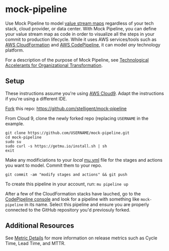 # mock-pipeline

Use Mock Pipeline to model [value stream maps](https://en.wikipedia.org/wiki/Value-stream_mapping) regardless of your tech stack, cloud provider, or data center. With Mock Pipeline, you can define your value stream map as code in order to visualize all the steps in your commit to production lifecycle. While it uses AWS services/tools such as [AWS CloudFormation](https://aws.amazon.com/cloudformation/) and [AWS CodePipeline](https://aws.amazon.com/codepipeline/), it can model _any_ technology platform. 

For a description of the purpose of Mock Pipeline, see [Technological Accelerants for Organizational Transformation](https://www.youtube.com/watch?v=42gDK3MDuJI&feature=youtu.be&t=1647).

## Setup
These instructions assume you're using [AWS Cloud9](https://aws.amazon.com/cloud9/). Adapt the instructions if you're using a different IDE.

[Fork](https://help.github.com/en/articles/fork-a-repo) this repo: https://github.com/stelligent/mock-pipeline

From Cloud 9, clone the newly forked repo (replacing `USERNAME` in the example.

```
git clone https://github.com/USERNAME/mock-pipeline.git
cd mock-pipeline
sudo su
sudo curl -s https://getmu.io/install.sh | sh
exit
```

Make any modificiations to your _local_ [mu.yml](./mu.yml) file for the stages and actions you want to model. Commit them to your repo.

```
git commit -am "modify stages and actions" && git push
```

To create this pipeline in your account, run: `mu pipeline up`

After a few of the CloudFormation stacks have lauched, go to the [CodePipeline console](https://console.aws.amazon.com/codesuite/codepipeline/pipelines/) and look for a pipeline with something like `mock-pipeline` in its name. Select this pipeline and ensure you are properly connected to the GitHub repository you'd previosuly forked. 


## Additional Resources
See [Metric Details](https://github.com/stelligent/pipeline-dashboard#metric-details) for more information on release metrics such as Cycle Time, Lead Time, and MTTR. 
